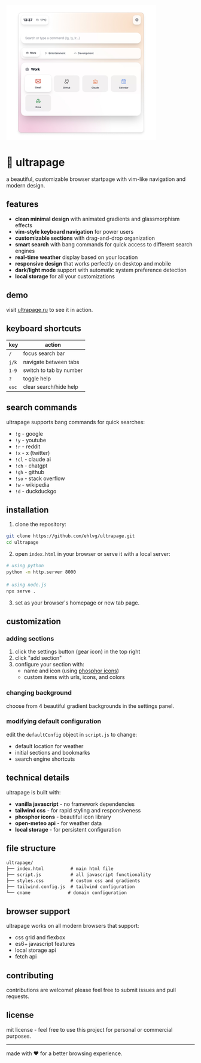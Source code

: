 <img src="banner.png" width="400">

# 🖤 ultrapage

a beautiful, customizable browser startpage with vim-like navigation and modern design.

## features

- **clean minimal design** with animated gradients and glassmorphism effects
- **vim-style keyboard navigation** for power users
- **customizable sections** with drag-and-drop organization
- **smart search** with bang commands for quick access to different search engines
- **real-time weather** display based on your location
- **responsive design** that works perfectly on desktop and mobile
- **dark/light mode** support with automatic system preference detection
- **local storage** for all your customizations

## demo

visit [ultrapage.ru](https://ultrapage.ru) to see it in action.

## keyboard shortcuts

| key | action |
|-----|--------|
| `/` | focus search bar |
| `j/k` | navigate between tabs |
| `1-9` | switch to tab by number |
| `?` | toggle help |
| `esc` | clear search/hide help |

## search commands

ultrapage supports bang commands for quick searches:

- `!g` - google
- `!y` - youtube  
- `!r` - reddit
- `!x` - x (twitter)
- `!cl` - claude ai
- `!ch` - chatgpt
- `!gh` - github
- `!so` - stack overflow
- `!w` - wikipedia
- `!d` - duckduckgo

## installation

1. clone the repository:
```bash
git clone https://github.com/ehlvg/ultrapage.git
cd ultrapage
```

2. open `index.html` in your browser or serve it with a local server:
```bash
# using python
python -m http.server 8000

# using node.js
npx serve .
```

3. set as your browser's homepage or new tab page.

## customization

### adding sections

1. click the settings button (gear icon) in the top right
2. click "add section" 
3. configure your section with:
   - name and icon (using [phosphor icons](https://phosphoricons.com/))
   - custom items with urls, icons, and colors

### changing background

choose from 4 beautiful gradient backgrounds in the settings panel.

### modifying default configuration

edit the `defaultConfig` object in `script.js` to change:
- default location for weather
- initial sections and bookmarks
- search engine shortcuts

## technical details

ultrapage is built with:
- **vanilla javascript** - no framework dependencies
- **tailwind css** - for rapid styling and responsiveness
- **phosphor icons** - beautiful icon library
- **open-meteo api** - for weather data
- **local storage** - for persistent configuration

## file structure

```
ultrapage/
├── index.html          # main html file
├── script.js           # all javascript functionality
├── styles.css          # custom css and gradients
├── tailwind.config.js  # tailwind configuration
└── cname              # domain configuration
```

## browser support

ultrapage works on all modern browsers that support:
- css grid and flexbox
- es6+ javascript features
- local storage api
- fetch api

## contributing

contributions are welcome! please feel free to submit issues and pull requests.

## license

mit license - feel free to use this project for personal or commercial purposes.

---

made with ❤️ for a better browsing experience.
